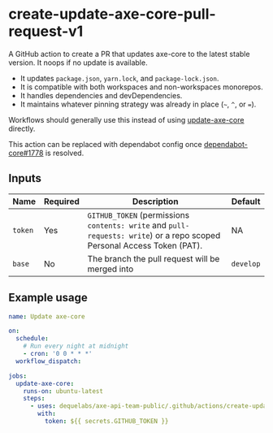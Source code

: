 # create-update-axe-core-pull-request-v1

A GitHub action to create a PR that updates axe-core to the latest stable version. It noops if no update is available.

- It updates `package.json`, `yarn.lock`, and `package-lock.json`.
- It is compatible with both workspaces and non-workspaces monorepos.
- It handles dependencies and devDependencies.
- It maintains whatever pinning strategy was already in place (`~`, `^`, or `=`).

Workflows should generally use this instead of using [update-axe-core](../update-axe-core-v1/README.md) directly.

This action can be replaced with dependabot config once [dependabot-core#1778](https://github.com/dependabot/dependabot-core/issues/1778) is resolved.

## Inputs

| Name                  | Required | Description                                                                                | Default |
| --------------------- | -------- | ------------------------------------------------------------------------------------------ | ------- |
| `token`               | Yes      | `GITHUB_TOKEN` (permissions `contents: write` and `pull-requests: write`) or a repo scoped Personal Access Token (PAT).                   | NA      |
| `base`                | No       | The branch the pull request will be merged into                                            | `develop`      |

## Example usage

```yaml
name: Update axe-core

on:
  schedule:
    # Run every night at midnight
    - cron: '0 0 * * *'
  workflow_dispatch:

jobs:
  update-axe-core:
    runs-on: ubuntu-latest
    steps:
      - uses: dequelabs/axe-api-team-public/.github/actions/create-update-axe-core-pull-request-v1@main
        with:
          token: ${{ secrets.GITHUB_TOKEN }}
```
